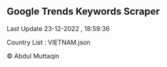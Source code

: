 

## Google Trends Keywords Scraper 
 
Last Update 23-12-2022 , 18:59:36

Country List :
VIETNAM.json



© Abdul Muttaqin 
